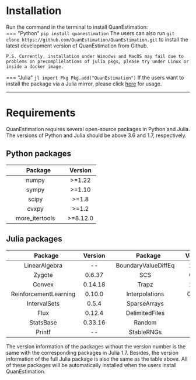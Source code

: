 # **Installation**
Run the command in the terminal to install QuanEstimation:  
=== "Python"
    ```
    pip install quanestimation
    ```
    The users can also run 
    ```
    git clone https://github.com/QuanEstimation/QuanEstimation.git
    ```
    to install the latest development version of QuanEstimation from Github.

    P.S. Currently, installation under Winodws and MacOS may fail due to problems on precomplielations of julia pkgs, please try under Linux or inside a docker image.
=== "Julia"
    ``` jl
    import Pkg
    Pkg.add("QuanEstimation")
    ```
    If the users want to install the package via a Julia mirror, please 
    click [here](https://mirror.tuna.tsinghua.edu.cn/help/julia/) for usage.

---

# **Requirements**
QuanEstimation requires several open-source packages in Python and Julia. The versions 
of Python and Julia should be above 3.6 and 1.7, respectively.
## **Python packages**
| $~~~~~~~~~~~$Package$~~~~~~~$| Version      |
| :----------:                 | :----------: |
| numpy                        | >=1.22       |
| sympy                        | >=1.10       |
| scipy                        | >=1.8        |
| cvxpy                        | >=1.2        |
| more_itertools               | >=8.12.0     |

## **Julia packages**
| $~~~~~~~~~~~~~~~~$Package$~~~~~~~~~~~~$| Version     |$~~~~~~~~~~~~~~~~$Package$~~~~~~~~~~~~$| Version     |
| :----------:                           | :---------: |:----------:                           | :---------: |
| LinearAlgebra                          | --          |BoundaryValueDiffEq                    | 2.7.2       |
| Zygote                                 | 0.6.37      |SCS                                    | 0.8.1       |
| Convex                                 | 0.14.18     |Trapz                                  | 2.0.3       |
| ReinforcementLearning                  | 0.10.0      |Interpolations                         | 0.13.5      |
| IntervalSets                           | 0.5.4       |SparseArrays                           | --          |
| Flux                                   | 0.12.4      |DelimitedFiles                         | --          |
| StatsBase                              | 0.33.16     |Random                                 | --          |
| Printf                                 | --          |StableRNGs                             | --          |

The version information of the packages without the version number is the same with the 
corresponding packages in Julia 1.7. Besides, the version information of the full Julia package 
is also the same as the table above. All of these packages will be automatically installed when
the users install QuanEstimation.
